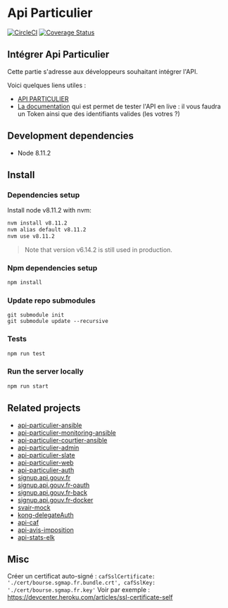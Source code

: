 # Api Particulier

[![CircleCI](https://circleci.com/gh/sgmap/api-particulier.svg?style=svg)](https://circleci.com/gh/sgmap/api-particulier)
[![Coverage Status](https://coveralls.io/repos/github/sgmap/api-particulier/badge.svg?branch=tokenAsConf)](https://coveralls.io/github/sgmap/api-particulier?branch=tokenAsConf)

## Intégrer Api Particulier

Cette partie s'adresse aux développeurs souhaitant intégrer l'API.

Voici quelques liens utiles :

 * [API PARTICULIER](https://api.gouv.fr/api/api-particulier.html)
 * [La documentation](https://betagouv.github.io/api-particulier-slate/) qui est permet de tester l'API en live : il
 vous faudra un Token ainsi que des identifiants valides (les votres ?)

## Development dependencies

- Node 8.11.2

## Install

### Dependencies setup

Install node v8.11.2 with nvm:

```bash
nvm install v8.11.2
nvm alias default v8.11.2
nvm use v8.11.2
```

> Note that version v6.14.2 is still used in production.

### Npm dependencies setup

```bash
npm install
```
### Update repo submodules
```
git submodule init
git submodule update --recursive
```

### Tests

```bash
npm run test
```

### Run the server locally

```bash
npm run start
```

## Related projects

- [api-particulier-ansible](https://gitlab.incubateur.net/pkn/api-particulier-ansible)
- [api-particulier-monitoring-ansible](https://gitlab.incubateur.net/pkn/api-particulier-monitoring-ansible)
- [api-particulier-courtier-ansible](https://gitlab.incubateur.net/pkn/api-particulier-courtier-ansible)
- [api-particulier-admin](https://github.com/betagouv/api-particulier-admin)
- [api-particulier-slate](https://github.com/betagouv/api-particulier-slate)
- [api-particulier-web](https://github.com/betagouv/api-particulier-web)
- [api-particulier-auth](https://github.com/betagouv/api-particulier-auth)
- [signup.api.gouv.fr](https://github.com/betagouv/signup.api.gouv.fr)
- [signup.api.gouv.fr-oauth](https://github.com/betagouv/signup.api.gouv.fr-oauth)
- [signup.api.gouv.fr-back](https://github.com/betagouv/signup.api.gouv.fr-back)
- [signup.api.gouv.fr-docker](https://github.com/betagouv/signup.api.gouv.fr-docker)
- [svair-mock](https://github.com/betagouv/svair-mock)
- [kong-delegateAuth](https://github.com/pknoth/kong-delegateAuth)
- [api-caf](https://github.com/betagouv/api-caf)
- [api-avis-imposition](https://github.com/betagouv/api-avis-imposition)
- [api-stats-elk](https://github.com/betagouv/api-stats-elk)

## Misc

Créer un certificat auto-signé :
`cafSslCertificate: './cert/bourse.sgmap.fr.bundle.crt',
cafSslKey: './cert/bourse.sgmap.fr.key'` Voir par exemple : https://devcenter.heroku.com/articles/ssl-certificate-self
